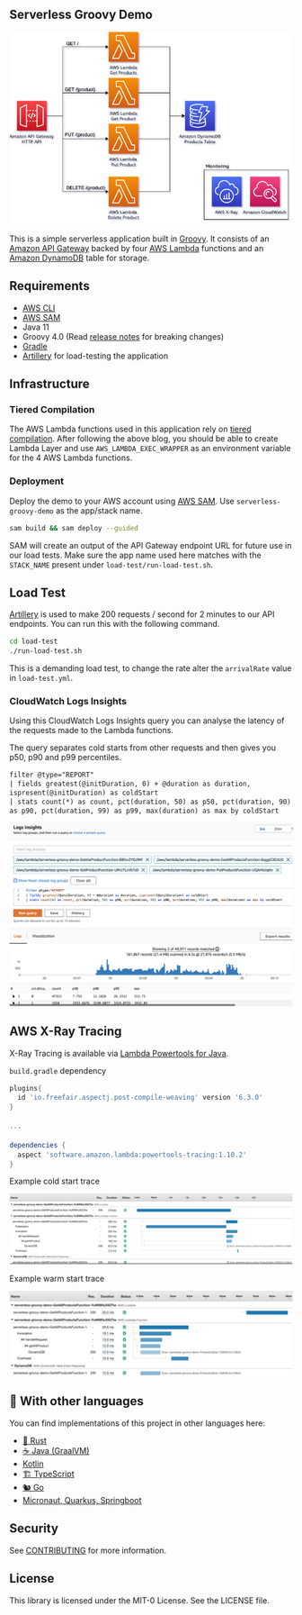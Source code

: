 ## Serverless Groovy Demo

![Architecture diagram](imgs/diagram.png)

This is a simple serverless application built in [Groovy](https://groovy-lang.org/). It consists of an
[Amazon API Gateway](https://aws.amazon.com/api-gateway/) backed by four [AWS Lambda](https://aws.amazon.com/lambda/)
functions and an [Amazon DynamoDB](https://aws.amazon.com/dynamodb/) table for storage.

## Requirements

- [AWS CLI](https://aws.amazon.com/cli/)
- [AWS SAM](https://aws.amazon.com/serverless/sam/)
- Java 11
- Groovy 4.0 (Read [release notes](https://groovy-lang.org/releasenotes/groovy-4.0.html) for breaking changes)
- [Gradle](https://gradle.org/)
- [Artillery](https://www.artillery.io/) for load-testing the application

## Infrastructure

### Tiered Compilation
The AWS Lambda functions used in this application rely on [tiered compilation](https://aws.amazon.com/blogs/compute/increasing-performance-of-java-aws-lambda-functions-using-tiered-compilation/).
After following the above blog, you should be able to create Lambda Layer and use `AWS_LAMBDA_EXEC_WRAPPER` as an environment variable for the 4 AWS Lambda functions.

### Deployment

Deploy the demo to your AWS account using [AWS SAM](https://aws.amazon.com/serverless/sam/). Use `serverless-groovy-demo` as the app/stack name.

```bash
sam build && sam deploy --guided
```

SAM will create an output of the API Gateway endpoint URL for future use in our load tests.
Make sure the app name used here matches with the `STACK_NAME` present under `load-test/run-load-test.sh`.

## Load Test

[Artillery](https://www.artillery.io/) is used to make 200 requests / second for 2 minutes to our API endpoints. You
can run this with the following command.

```bash
cd load-test
./run-load-test.sh
```

This is a demanding load test, to change the rate alter the `arrivalRate` value in `load-test.yml`.

### CloudWatch Logs Insights

Using this CloudWatch Logs Insights query you can analyse the latency of the requests made to the Lambda functions.

The query separates cold starts from other requests and then gives you p50, p90 and p99 percentiles.

```
filter @type="REPORT"
| fields greatest(@initDuration, 0) + @duration as duration, ispresent(@initDuration) as coldStart
| stats count(*) as count, pct(duration, 50) as p50, pct(duration, 90) as p90, pct(duration, 99) as p99, max(duration) as max by coldStart
```

![CloudWatch Logs Insights results](imgs/performance_results.png)

## AWS X-Ray Tracing

X-Ray Tracing is available via [Lambda Powertools for Java](https://awslabs.github.io/aws-lambda-powertools-java/core/tracing/).

`build.gradle` dependency
```gradle
plugins{
  id 'io.freefair.aspectj.post-compile-weaving' version '6.3.0'
}

...

dependencies {
  aspect 'software.amazon.lambda:powertools-tracing:1.10.2'
}
```

Example cold start trace

![Cold start X-Ray trace](imgs/xray-cold.png)

Example warm start trace

![Warm start X-Ray trace](imgs/xray-warm.png)

## 👀 With other languages

You can find implementations of this project in other languages here:

* [🦀 Rust](https://github.com/aws-samples/serverless-rust-demo)
* [☕ Java (GraalVM)](https://github.com/aws-samples/serverless-graalvm-demo)
* [Kotlin](https://github.com/aws-samples/serverless-kotlin-demo)
* [🏗️ TypeScript](https://github.com/aws-samples/serverless-typescript-demo)
* [🐿️ Go](https://github.com/aws-samples/serverless-go-demo)
* [Micronaut, Quarkus, Springboot](https://github.com/aws-samples/serverless-java-frameworks-samples)

## Security

See [CONTRIBUTING](CONTRIBUTING.md#security-issue-notifications) for more information.

## License

This library is licensed under the MIT-0 License. See the LICENSE file.

